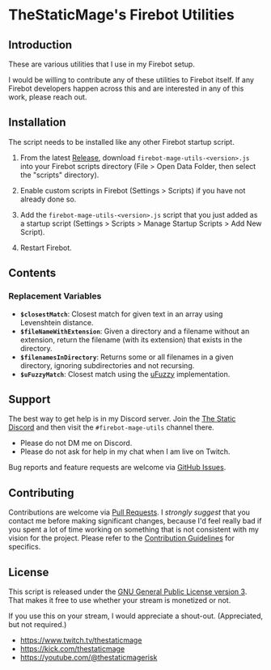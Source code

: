 # TheStaticMage's Firebot Utilities

## Introduction

These are various utilities that I use in my Firebot setup.

I would be willing to contribute any of these utilities to Firebot itself. If any Firebot developers happen across this and are interested in any of this work, please reach out.

## Installation

The script needs to be installed like any other Firebot startup script.

1. From the latest [Release](https://github.com/TheStaticMage/firebot-mage-utils/releases), download `firebot-mage-utils-<version>.js` into your Firebot scripts directory (File &gt; Open Data Folder, then select the "scripts" directory).

2. Enable custom scripts in Firebot (Settings &gt; Scripts) if you have not already done so.

3. Add the `firebot-mage-utils-<version>.js` script that you just added as a startup script (Settings &gt; Scripts &gt; Manage Startup Scripts &gt; Add New Script).

4. Restart Firebot.

## Contents

### Replacement Variables

- **`$closestMatch`**: Closest match for given text in an array using Levenshtein distance.
- **`$fileNameWithExtension`**: Given a directory and a filename without an extension, return the filename (with its extension) that exists in the directory.
- **`$filenamesInDirectory`**: Returns some or all filenames in a given directory, ignoring subdirectories and not recursing.
- **`$uFuzzyMatch`**: Closest match using the [uFuzzy](https://github.com/leeoniya/uFuzzy) implementation.

## Support

The best way to get help is in my Discord server. Join the [The Static Discord](https://discord.gg/tkV4mZDAej) and then visit the `#firebot-mage-utils` channel there.

- Please do not DM me on Discord.
- Please do not ask for help in my chat when I am live on Twitch.

Bug reports and feature requests are welcome via [GitHub Issues](https://github.com/TheStaticMage/firebot-mage-utils/issues).

## Contributing

Contributions are welcome via [Pull Requests](https://github.com/TheStaticMage/firebot-mage-utils/pulls). I _strongly suggest_ that you contact me before making significant changes, because I'd feel really bad if you spent a lot of time working on something that is not consistent with my vision for the project. Please refer to the [Contribution Guidelines](/.github/contributing.md) for specifics.

## License

This script is released under the [GNU General Public License version 3](/LICENSE). That makes it free to use whether your stream is monetized or not.

If you use this on your stream, I would appreciate a shout-out. (Appreciated, but not required.)

- <https://www.twitch.tv/thestaticmage>
- <https://kick.com/thestaticmage>
- <https://youtube.com/@thestaticmagerisk>
